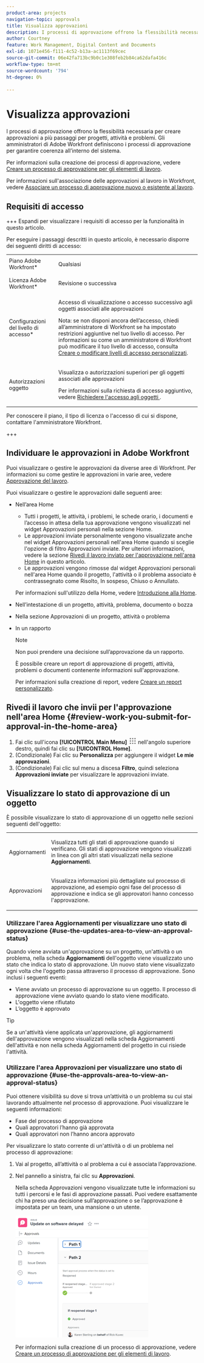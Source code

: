 ```yaml
---
product-area: projects
navigation-topic: approvals
title: Visualizza approvazioni
description: I processi di approvazione offrono la flessibilità necessaria per creare approvazioni a più passaggi per progetti, attività e problemi. Gli amministratori di Adobe Workfront definiscono i processi di approvazione per garantire coerenza all’interno del sistema.
author: Courtney
feature: Work Management, Digital Content and Documents
exl-id: 1071e456-f111-4c52-b13a-ac1113f69cec
source-git-commit: 06e42fa713bc9b0c1e308feb2b84ca62dafa416c
workflow-type: tm+mt
source-wordcount: '794'
ht-degree: 0%

---
```


# Visualizza approvazioni

I processi di approvazione offrono la flessibilità necessaria per creare approvazioni a più passaggi per progetti, attività e problemi. Gli amministratori di Adobe Workfront definiscono i processi di approvazione per garantire coerenza all’interno del sistema.

Per informazioni sulla creazione dei processi di approvazione, vedere [Creare un processo di approvazione per gli elementi di lavoro](../../administration-and-setup/customize-workfront/configure-approval-milestone-processes/create-approval-processes.md).

Per informazioni sull&#39;associazione delle approvazioni al lavoro in Workfront, vedere [Associare un processo di approvazione nuovo o esistente al lavoro](../../review-and-approve-work/manage-approvals/associate-approval-with-work.md).

## Requisiti di accesso

+++ Espandi per visualizzare i requisiti di accesso per la funzionalità in questo articolo.

Per eseguire i passaggi descritti in questo articolo, è necessario disporre dei seguenti diritti di accesso:

<table style="table-layout:auto"> 
 <col> 
 <col> 
 <tbody> 
  <tr> 
   <td role="rowheader">Piano Adobe Workfront*</td> 
   <td> <p>Qualsiasi</p> </td> 
  </tr> 
  <tr> 
   <td role="rowheader">Licenza Adobe Workfront*</td> 
   <td> <p>Revisione o successiva</p> </td> 
  </tr> 
  <tr> 
   <td role="rowheader">Configurazioni del livello di accesso*</td> 
   <td> <p>Accesso di visualizzazione o accesso successivo agli oggetti associati alle approvazioni</p> <p>Nota: se non disponi ancora dell’accesso, chiedi all’amministratore di Workfront se ha impostato restrizioni aggiuntive nel tuo livello di accesso. Per informazioni su come un amministratore di Workfront può modificare il tuo livello di accesso, consulta <a href="../../administration-and-setup/add-users/configure-and-grant-access/create-modify-access-levels.md" class="MCXref xref">Creare o modificare livelli di accesso personalizzati</a>.</p> </td> 
  </tr> 
  <tr> 
   <td role="rowheader">Autorizzazioni oggetto</td> 
   <td> <p>Visualizza o autorizzazioni superiori per gli oggetti associati alle approvazioni</p> <p>Per informazioni sulla richiesta di accesso aggiuntivo, vedere <a href="../../workfront-basics/grant-and-request-access-to-objects/request-access.md" class="MCXref xref">Richiedere l'accesso agli oggetti </a>.</p> </td> 
  </tr> 
 </tbody> 
</table>

Per conoscere il piano, il tipo di licenza o l&#39;accesso di cui si dispone, contattare l&#39;amministratore Workfront.

+++

## Individuare le approvazioni in Adobe Workfront

Puoi visualizzare o gestire le approvazioni da diverse aree di Workfront. Per informazioni su come gestire le approvazioni in varie aree, vedere [Approvazione del lavoro](../../review-and-approve-work/manage-approvals/approving-work.md).

Puoi visualizzare o gestire le approvazioni dalle seguenti aree:

* Nell’area Home

   * Tutti i progetti, le attività, i problemi, le schede orario, i documenti e l’accesso in attesa della tua approvazione vengono visualizzati nel widget Approvazioni personali nella sezione Home.
   * Le approvazioni inviate personalmente vengono visualizzate anche nel widget Approvazioni personali nell&#39;area Home quando si sceglie l&#39;opzione di filtro Approvazioni inviate. Per ulteriori informazioni, vedere la sezione [Rivedi il lavoro inviato per l&#39;approvazione nell&#39;area Home](#review-work-you-submit-for-approval-in-the-home-area) in questo articolo.
   * Le approvazioni vengono rimosse dal widget Approvazioni personali nell&#39;area Home quando il progetto, l&#39;attività o il problema associato è contrassegnato come Risolto, In sospeso, Chiuso o Annullato.

  Per informazioni sull&#39;utilizzo della Home, vedere [Introduzione alla Home](../../workfront-basics/using-home/using-the-home-area/get-started-with-home.md).

* Nell’intestazione di un progetto, attività, problema, documento o bozza
* Nella sezione Approvazioni di un progetto, attività o problema
* In un rapporto

  >[!NOTE]
  >
  >Non puoi prendere una decisione sull’approvazione da un rapporto.

  È possibile creare un report di approvazione di progetti, attività, problemi o documenti contenente informazioni sull&#39;approvazione.

  Per informazioni sulla creazione di report, vedere [Creare un report personalizzato](../../reports-and-dashboards/reports/creating-and-managing-reports/create-custom-report.md).

## Rivedi il lavoro che invii per l&#39;approvazione nell&#39;area Home {#review-work-you-submit-for-approval-in-the-home-area}

1. Fai clic sull&#39;icona **[!UICONTROL Main Menu]** ![Main Menu](assets/main-menu-icon.png) nell&#39;angolo superiore destro, quindi fai clic su **[!UICONTROL Home]**.
1. (Condizionale) Fai clic su **Personalizza** per aggiungere il widget **Le mie approvazioni**.
1. (Condizionale) Fai clic sul menu a discesa **Filtro**, quindi seleziona **Approvazioni inviate** per visualizzare le approvazioni inviate.


## Visualizzare lo stato di approvazione di un oggetto

È possibile visualizzare lo stato di approvazione di un oggetto nelle sezioni seguenti dell&#39;oggetto:

<table style="table-layout:auto"> 
 <col> 
 <col> 
 <tbody> 
  <tr> 
   <td role="rowheader">Aggiornamenti </td> 
   <td> <p>Visualizza tutti gli stati di approvazione quando si verificano. Gli stati di approvazione vengono visualizzati in linea con gli altri stati visualizzati nella sezione <strong>Aggiornamenti</strong>.</p> </td> 
  </tr> 
  <tr> 
   <td role="rowheader">Approvazioni</td> 
   <td> <p>Visualizza informazioni più dettagliate sul processo di approvazione, ad esempio ogni fase del processo di approvazione e indica se gli approvatori hanno concesso l'approvazione.</p> </td> 
  </tr> 
 </tbody> 
</table>

### Utilizzare l&#39;area Aggiornamenti per visualizzare uno stato di approvazione {#use-the-updates-area-to-view-an-approval-status}

Quando viene avviata un&#39;approvazione su un progetto, un&#39;attività o un problema, nella scheda **Aggiornamenti** dell&#39;oggetto viene visualizzato uno stato che indica lo stato di approvazione. Un nuovo stato viene visualizzato ogni volta che l&#39;oggetto passa attraverso il processo di approvazione. Sono inclusi i seguenti eventi:

* Viene avviato un processo di approvazione su un oggetto. Il processo di approvazione viene avviato quando lo stato viene modificato.
* L&#39;oggetto viene rifiutato
* L’oggetto è approvato

>[!TIP]
>
>Se a un&#39;attività viene applicata un&#39;approvazione, gli aggiornamenti dell&#39;approvazione vengono visualizzati nella scheda Aggiornamenti dell&#39;attività e non nella scheda Aggiornamenti del progetto in cui risiede l&#39;attività.

### Utilizzare l&#39;area Approvazioni per visualizzare uno stato di approvazione {#use-the-approvals-area-to-view-an-approval-status}

Puoi ottenere visibilità su dove si trova un’attività o un problema su cui stai lavorando attualmente nel processo di approvazione. Puoi visualizzare le seguenti informazioni:

* Fase del processo di approvazione
* Quali approvatori l’hanno già approvata
* Quali approvatori non l’hanno ancora approvato

Per visualizzare lo stato corrente di un&#39;attività o di un problema nel processo di approvazione:

1. Vai al progetto, all’attività o al problema a cui è associata l’approvazione.
1. Nel pannello a sinistra, fai clic su **Approvazioni**.

   Nella scheda Approvazioni vengono visualizzate tutte le informazioni su tutti i percorsi e le fasi di approvazione passati. Puoi vedere esattamente chi ha preso una decisione sull’approvazione o se l’approvazione è impostata per un team, una mansione o un utente.

   ![Scheda Approvazioni espansa](assets/approvals-tab-expanded-on-issue-nwe-350x320.png)

   Per informazioni sulla creazione di un processo di approvazione, vedere [Creare un processo di approvazione per gli elementi di lavoro](../../administration-and-setup/customize-workfront/configure-approval-milestone-processes/create-approval-processes.md).
